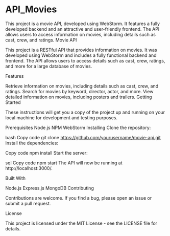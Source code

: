 # API_Movies
This project is a movie API, developed using WebStorm. It features a fully developed backend and an attractive and user-friendly frontend. The API allows users to access information on movies, including details such as cast, crew, and ratings.
Movie API

This project is a RESTful API that provides information on movies. It was developed using WebStorm and includes a fully functional backend and frontend. The API allows users to access details such as cast, crew, ratings, and more for a large database of movies.

Features

Retrieve information on movies, including details such as cast, crew, and ratings.
Search for movies by keyword, director, actor, and more.
View detailed information on movies, including posters and trailers.
Getting Started

These instructions will get you a copy of the project up and running on your local machine for development and testing purposes.

Prerequisites
Node.js
NPM
WebStorm
Installing
Clone the repository:

bash
Copy code
git clone https://github.com/yourusername/movie-api.git
Install the dependencies:

Copy code
npm install
Start the server:

sql
Copy code
npm start
The API will now be running at http://localhost:3000/.

Built With

Node.js
Express.js
MongoDB
Contributing

Contributions are welcome. If you find a bug, please open an issue or submit a pull request.

License

This project is licensed under the MIT License - see the LICENSE file for details.
